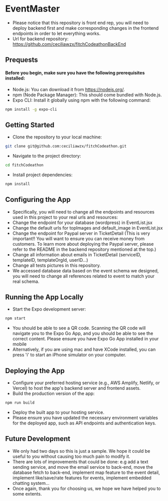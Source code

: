 # EventMaster
* Please notice that this repository is front end rep, you will need to deploy backend first and make corresponding changes in the frontend endpoints in order to let everything works.
* Url for backend repository: https://github.com/ceciliawzx/fitchCodeathonBackEnd



## Prequests

#### Before you begin, make sure you have the following prerequisites installed:
* Node.js: You can download it from https://nodejs.org/.
* npm (Node Package Manager): This should come bundled with Node.js.
* Expo CLI: Install it globally using npm with the following command:
```bash
npm install -g expo-cli
```



## Getting Started
* Clone the repository to your local machine:
```bash
git clone git@github.com:ceciliawzx/fitchCodeathon.git
```
* Navigate to the project directory:
```bash
cd fitchCodeathon
```
* Install project dependencies:
```bash
npm install
```


## Configuring the App
* Specifically, you will need to change all the endpoints and resources used in this project to your real urls and resources:
* Change the endpoint for your database (wordpress) in EventList.jsx
* Change the default urls for topImages and default_image in EventList.jsx
* Change the endpoint for Paypal server in TicketDetail (This is very important!! You will want to ensure you can receive money from customers. To learn more about deploying the Paypal server, please refer to the README in the backend repository mentioned at the top.)
* Change all information about emails in TicketDetail (serviceID, templateID, templateOrgId, userID...)
* Change all tests pictures in this repository.
* We accessed database data based on the event schema we designed, you will need to change all references related to event to match your real schema. 


## Running the App Locally
* Start the Expo development server:
```bash
npm start
```
* You should be able to see a QR code. Scanning the QR code will navigate you to the Expo Go App, and you should be able to see the correct content. Please ensure you have Expo Go App installed in your mobile 
* Alternatively, if you are using mac and have XCode installed, you can press 'i' to start an iPhone simulator on your computer.



## Deploying the App
* Configure your preferred hosting service (e.g., AWS Amplify, Netlify, or Vercel) to host the app's backend server and frontend assets.
* Build the production version of the app:
```bash
npm run build
```
* Deploy the built app to your hosting service.
* Please ensure you have updated the necessary environment variables for the deployed app, such as API endpoints and authentication keys.



## Future Development
* We only had two days so this is just a sample. We hope it could be useful to you without causing too much pain to modify it.
* There are lots of improvements that could be done: e.g add a text sending service, and move the email service to back-end, move the database fetch to back-end, implement map feature to the event detail, implement like/save/rate features for events, implement embedded chatting system...
* Once again, thank you for choosing us, we hope we have helped you to some extents. 